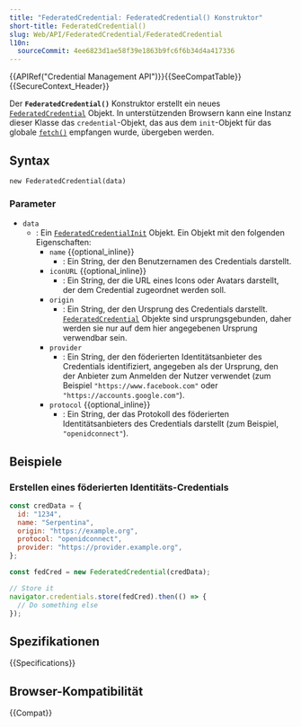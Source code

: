 ```yaml
---
title: "FederatedCredential: FederatedCredential() Konstruktor"
short-title: FederatedCredential()
slug: Web/API/FederatedCredential/FederatedCredential
l10n:
  sourceCommit: 4ee6823d1ae58f39e1863b9fc6f6b34d4a417336
---
```


{{APIRef("Credential Management API")}}{{SeeCompatTable}}{{SecureContext_Header}}

Der **`FederatedCredential()`** Konstruktor erstellt ein neues [`FederatedCredential`](/de/docs/Web/API/FederatedCredential) Objekt. In unterstützenden Browsern kann eine Instanz dieser Klasse das `credential`-Objekt, das aus dem `init`-Objekt für das globale [`fetch()`](/de/docs/Web/API/Window/fetch) empfangen wurde, übergeben werden.

## Syntax

```js-nolint
new FederatedCredential(data)
```

### Parameter

- `data`
  - : Ein [`FederatedCredentialInit`](/de/docs/Web/API/FederatedCredentialInit) Objekt. Ein Objekt mit den folgenden Eigenschaften:
    - `name` {{optional_inline}}
      - : Ein String, der den Benutzernamen des Credentials darstellt.
    - `iconURL` {{optional_inline}}
      - : Ein String, der die URL eines Icons oder Avatars darstellt, der dem Credential zugeordnet werden soll.
    - `origin`
      - : Ein String, der den Ursprung des Credentials darstellt. [`FederatedCredential`](/de/docs/Web/API/FederatedCredential) Objekte sind ursprungsgebunden, daher werden sie nur auf dem hier angegebenen Ursprung verwendbar sein.
    - `provider`
      - : Ein String, der den föderierten Identitätsanbieter des Credentials identifiziert, angegeben als der Ursprung, den der Anbieter zum Anmelden der Nutzer verwendet (zum Beispiel `"https://www.facebook.com"` oder `"https://accounts.google.com"`).
    - `protocol` {{optional_inline}}
      - : Ein String, der das Protokoll des föderierten Identitätsanbieters des Credentials darstellt (zum Beispiel, `"openidconnect"`).

## Beispiele

### Erstellen eines föderierten Identitäts-Credentials

```js
const credData = {
  id: "1234",
  name: "Serpentina",
  origin: "https://example.org",
  protocol: "openidconnect",
  provider: "https://provider.example.org",
};

const fedCred = new FederatedCredential(credData);

// Store it
navigator.credentials.store(fedCred).then(() => {
  // Do something else
});
```

## Spezifikationen

{{Specifications}}

## Browser-Kompatibilität

{{Compat}}
